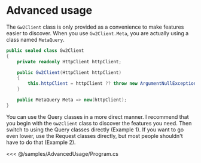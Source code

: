 # Advanced usage

The `Gw2Client` class is only provided as a convenience to make features easier to discover. When you use `Gw2Client.Meta`, you are actually using a class named `MetaQuery`.

``` cs
public sealed class Gw2Client
{
    private readonly HttpClient httpClient;

    public Gw2Client(HttpClient httpClient)
    {
        this.httpClient = httpClient ?? throw new ArgumentNullException(nameof(httpClient));
    }

    public MetaQuery Meta => new(httpClient);
}
```

You can use the Query classes in a more direct manner. I recommend that you begin with the `Gw2Client` class to discover the features you need. Then switch to using the Query classes directly (Example 1). If you want to go even lower, use the Request classes directly, but most people shouldn't have to do that (Example 2).

<<< @/samples/AdvancedUsage/Program.cs
